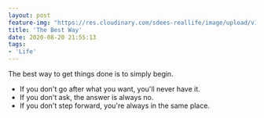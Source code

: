 ```yaml
---
layout: post
feature-img: "https://res.cloudinary.com/sdees-reallife/image/upload/v1555658919/sample_feature_img.png"
title: 'The Best Way'
date: 2020-08-20 21:55:13
tags:
- 'Life'
---
```

The best way to get things done is to simply begin.

<i class="fa fa-child" style="color:plum"></i>

- If you don't go after what you want, you'll never have it.
- If you don't ask, the answer is always no.
- If you don't step forward, you're always in the same place.
